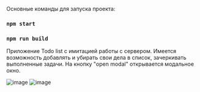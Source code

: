 Основные команды для запуска проекта:
### `npm start`
### `npm run build`
Приложение Todo list с имитацией работы с сервером. Имеется возможность добавлять и убирать свои дела в список, зачеркивать выполненные задачи. На кнопку "open modal" открывается модальное окно.

![image](https://user-images.githubusercontent.com/24972457/177537010-effb6688-3ca2-47c3-99b9-fc2923068937.png)
![image](https://user-images.githubusercontent.com/24972457/177537071-e7688ec6-4d3d-49e7-aa22-e88d21f5b175.png)



